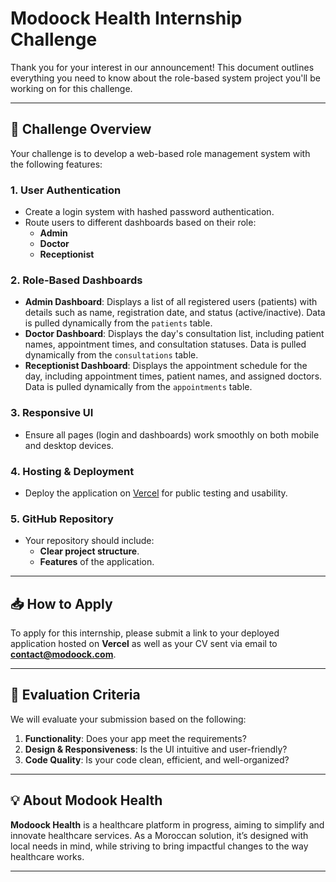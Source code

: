 # Modoock Health Internship Challenge

Thank you for your interest in our announcement! This document outlines everything you need to know about the role-based system project you'll be working on for this challenge.

---

## 💼 Challenge Overview

Your challenge is to develop a web-based role management system with the following features:

### 1. User Authentication
- Create a login system with hashed password authentication.
- Route users to different dashboards based on their role:
  - **Admin**
  - **Doctor**
  - **Receptionist**

### 2. Role-Based Dashboards
- **Admin Dashboard**: Displays a list of all registered users (patients) with details such as name, registration date, and status (active/inactive). Data is pulled dynamically from the `patients` table.
- **Doctor Dashboard**: Displays the day's consultation list, including patient names, appointment times, and consultation statuses. Data is pulled dynamically from the `consultations` table.
- **Receptionist Dashboard**: Displays the appointment schedule for the day, including appointment times, patient names, and assigned doctors. Data is pulled dynamically from the `appointments` table.

### 3. Responsive UI
- Ensure all pages (login and dashboards) work smoothly on both mobile and desktop devices.

### 4. Hosting & Deployment
- Deploy the application on [Vercel](https://vercel.com/) for public testing and usability.

### 5. GitHub Repository
- Your repository should include:
  - **Clear project structure**.
  - **Features** of the application.

---

## 📥 How to Apply

To apply for this internship, please submit a link to your deployed application hosted on **Vercel** as well as your CV sent via email to **contact@modoock.com**.

---

## 🌟 Evaluation Criteria

We will evaluate your submission based on the following:

1. **Functionality**: Does your app meet the requirements?
2. **Design & Responsiveness**: Is the UI intuitive and user-friendly?
3. **Code Quality**: Is your code clean, efficient, and well-organized?

---

## 💡 About Modook Health

**Modoock Health** is a healthcare platform in progress, aiming to simplify and innovate healthcare services. As a Moroccan solution, it’s designed with local needs in mind, while striving to bring impactful changes to the way healthcare works.

---
